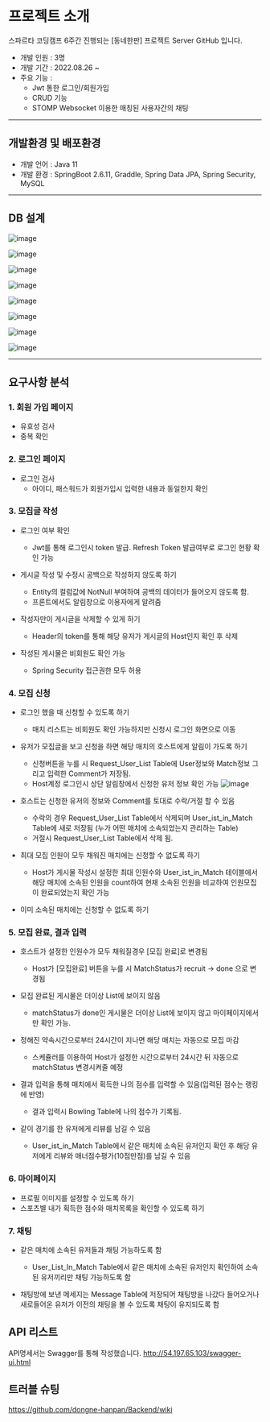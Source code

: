 # 프로젝트 소개
스파르타 코딩캠프 6주간 진행되는 [동네한판] 프로젝트 Server GitHub 입니다.

- 개발 인원 : 3명
- 개발 기간 : 2022.08.26 ~
- 주요 기능 : 
  - Jwt 통한 로그인/회원가입
  - CRUD 기능
  - STOMP Websocket 이용한 매칭된 사용자간의 채팅
  
---
   
## 개발환경 및 배포환경
- 개발 언어 : Java 11
- 개발 환경 : SpringBoot 2.6.11, Graddle, Spring Data JPA, Spring Security, MySQL


---

## DB 설계

![image](https://user-images.githubusercontent.com/86644517/189128656-792b52b7-9cc9-4a31-8cd2-b1ad597a7a57.png)

![image](https://user-images.githubusercontent.com/86644517/189131470-b0e151b9-8e84-4c59-82ae-3d70e44dfecf.png)

![image](https://user-images.githubusercontent.com/86644517/189131517-f92323a9-1448-4382-8ce5-11c295ef75aa.png)

![image](https://user-images.githubusercontent.com/86644517/189131564-96114a7c-d5ed-4f88-a6c1-9e9eae5baddb.png)

![image](https://user-images.githubusercontent.com/86644517/189131630-5933b72a-2bf0-4815-9a40-3749dcaea865.png)

![image](https://user-images.githubusercontent.com/86644517/189131674-55c0d4ec-013f-4cba-a4a5-591b66c42512.png)

![image](https://user-images.githubusercontent.com/86644517/189131728-d823bf76-d10b-401e-b9fe-722cc157060a.png)

![image](https://user-images.githubusercontent.com/86644517/189132199-77572f44-b215-42c2-9da2-6200a98d5e14.png)

---

## 요구사항 분석

### 1. 회원 가입 페이지

- 유효성 검사
- 중복 확인

### 2. 로그인 페이지

- 로그인 검사
  - 아이디, 패스워드가 회원가입시 입력한 내용과 동일한지 확인

### 3. 모집글 작성

- 로그인 여부 확인
  - Jwt를 통해 로그인시 token 발급. Refresh Token 발급여부로 로그인 현황 확인 가능

- 게시글 작성 및 수정시 공백으로 작성하지 않도록 하기
  - Entity의 컬럼값에 NotNull 부여하여 공백의 데이터가 들어오지 않도록 함. 
  - 프론트에서도 알림창으로 이용자에게 알려줌
  
- 작성자만이 게시글을 삭제할 수 있게 하기 
  - Header의 token를 통해 해당 유저가 게시글의 Host인지 확인 후 삭제
  
- 작성된 게시물은 비회원도 확인 가능
  - Spring Security 접근권한 모두 허용
  
### 4. 모집 신청

- 로그인 했을 때 신청할 수 있도록 하기
  - 매치 리스트는 비회원도 확인 가능하지만 신청시 로그인 화면으로 이동
  
- 유저가 모집글을 보고 신청을 하면 해당 매치의 호스트에게 알림이 가도록 하기
  - 신청버튼을 누를 시 Request_User_List Table에 User정보와 Match정보 그리고 입력한 Comment가 저장됨. 
  - Host계정 로그인시 상단 알림창에서 신청한 유저 정보 확인 가능
  ![image](https://user-images.githubusercontent.com/86644517/190033452-56cec819-ca55-491f-bfed-78d6f0c81063.png)
  
- 호스트는 신청한 유저의 정보와 Comment를 토대로 수락/거절 할 수 있음
  - 수락의 경우 Request_User_List Table에서 삭제되며 User_ist_in_Match Table에 새로 저장됨 (누가 어떤 매치에 소속되었는지 관리하는 Table)
  - 거절시 Request_User_List Table에서 삭제 됨.
  
- 최대 모집 인원이 모두 채워진 매치에는 신청할 수 없도록 하기
  - Host가 게시물 작성시 설정한 최대 인원수와 
    User_ist_in_Match 테이블에서 해당 매치에 소속된 인원을 count하여 현재 소속된 인원을 비교하여 인원모집이 완료되었는지 확인 가능
  
- 이미 소속된 매치에는 신청할 수 없도록 하기

### 5. 모집 완료, 결과 입력

- 호스트가 설정한 인원수가 모두 채워질경우 [모집 완료]로 변경됨
  - Host가 [모집완료] 버튼을 누를 시 MatchStatus가 recruit -> done 으로 변경됨
  
- 모집 완료된 게시물은 더이상 List에 보이지 않음
  - matchStatus가 done인 게시물은 더이상 List에 보이지 않고 마이페이지에서만 확인 가능.
  
- 정해진 약속시간으로부터 24시간이 지나면 해당 매치는 자동으로 모집 마감
  - 스케쥴러를 이용하여 Host가 설정한 시간으로부터 24시간 뒤 자동으로 matchStatus 변경시켜줄 예정
  
- 결과 입력을 통해 매치에서 획득한 나의 점수를 입력할 수 있음(입력된 점수는 랭킹에 반영)
  - 결과 입력시 Bowling Table에 나의 점수가 기록됨. 
  
- 같이 경기를 한 유저에게 리뷰를 남길 수 있음
  - User_ist_in_Match Table에서 같은 매치에 소속된 유저인지 확인 후 해당 유저에게 리뷰와 매너점수평가(10점만점)를 남길 수 있음

### 6. 마이페이지

- 프로필 이미지를 설정할 수 있도록 하기
- 스포츠별 내가 획득한 점수와 매치목록을 확인할 수 있도록 하기

### 7. 채팅
- 같은 매치에 소속된 유저들과 채팅 가능하도록 함
  - User_List_In_Match Table에서 같은 매치에 소속된 유저인지 확인하여 소속된 유저끼리만 채팅 가능하도록 함

- 채팅방에 보낸 메세지는 Message Table에 저장되어 채팅방을 나갔다 들어오거나 새로들어온 유저가 이전의 채팅을 볼 수 있도록 채팅이 유지되도록 함


## API 리스트

API명세서는 Swagger를 통해 작성했습니다.
http://54.197.65.103/swagger-ui.html

## 트러블 슈팅

https://github.com/dongne-hanpan/Backend/wiki
